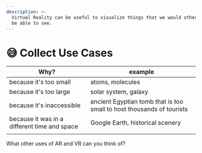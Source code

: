 ```yaml
---
description: >-
  Virtual Reality can be useful to visualize things that we would otherwise not
  be able to see.
---
```


# 😅 Collect Use Cases

| Why?                                         | example                                                               |
| -------------------------------------------- | --------------------------------------------------------------------- |
| because it's too small                       | atoms, molecules                                                      |
| because it's too large                       | solar system, galaxy                                                  |
| because it's inaccessible                    | ancient Egyptian tomb that is too small to host thousands of tourists |
| because it was in a different time and space | Google Earth, historical scenery                                      |
|                                              |                                                                       |

What other uses of AR and VR can you think of?
